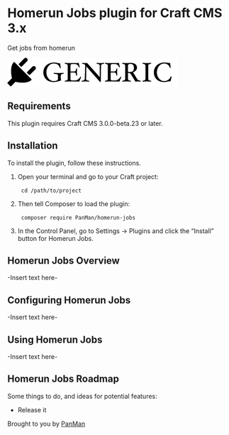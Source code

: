 # Homerun Jobs plugin for Craft CMS 3.x

Get jobs from homerun

![Screenshot](resources/img/plugin-logo.png)

## Requirements

This plugin requires Craft CMS 3.0.0-beta.23 or later.

## Installation

To install the plugin, follow these instructions.

1. Open your terminal and go to your Craft project:

        cd /path/to/project

2. Then tell Composer to load the plugin:

        composer require PanMan/homerun-jobs

3. In the Control Panel, go to Settings → Plugins and click the “Install” button for Homerun Jobs.

## Homerun Jobs Overview

-Insert text here-

## Configuring Homerun Jobs

-Insert text here-

## Using Homerun Jobs

-Insert text here-

## Homerun Jobs Roadmap

Some things to do, and ideas for potential features:

* Release it

Brought to you by [PanMan](http://panman.nl)
